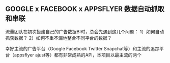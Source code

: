 ## GOOGLE x FACEBOOK x APPSFLYER 数据自动抓取和串联

流量团队在初次搭建自己的广告数据BI时，总会先遇到这几个问题：
1）如何自动抓获数据？
2）如何不重不漏地整合不同平台的数据？

幸好主流的广告平台（Google Facebook Twitter Snapchat等）和主流的追踪平台（appsflyer ajust等）都有非常成熟的API，本项目以最主流的两个
